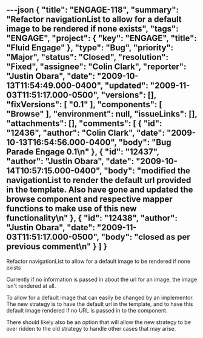 ---json
{
  "title": "ENGAGE-118",
  "summary": "Refactor navigationList to allow for a default image to be rendered if none exists",
  "tags": "ENGAGE",
  "project": {
    "key": "ENGAGE",
    "title": "Fluid Engage"
  },
  "type": "Bug",
  "priority": "Major",
  "status": "Closed",
  "resolution": "Fixed",
  "assignee": "Colin Clark",
  "reporter": "Justin Obara",
  "date": "2009-10-13T11:54:49.000-0400",
  "updated": "2009-11-03T11:51:17.000-0500",
  "versions": [],
  "fixVersions": [
    "0.1"
  ],
  "components": [
    "Browse"
  ],
  "environment": null,
  "issueLinks": [],
  "attachments": [],
  "comments": [
    {
      "id": "12436",
      "author": "Colin Clark",
      "date": "2009-10-13T16:54:56.000-0400",
      "body": "Bug Parade Engage 0.1\n"
    },
    {
      "id": "12437",
      "author": "Justin Obara",
      "date": "2009-10-14T10:57:15.000-0400",
      "body": "modified the navigationList to render the default url provided in the template. Also have gone and updated the browse component and respective mapper functions to make use of this new functionality\n"
    },
    {
      "id": "12438",
      "author": "Justin Obara",
      "date": "2009-11-03T11:51:17.000-0500",
      "body": "closed as per previous comment\n"
    }
  ]
}
---
Refactor navigationList to allow for a default image to be rendered if none exists

Currently if no information is passed in about the url for an image, the image isn't rendered at all.&#x20;

To allow for a default image that can easily be changed by an implementor. The new strategy is to have the default url in the template, and to have this default image rendered if no URL is passed in to the component.

There should likely also be an option that will allow the new strategy to be over ridden to the old strategy to handle other cases that may arise.

        